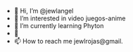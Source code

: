 - 👋 Hi, I’m @jewlangel
- 👀 I’m interested in  video juegos-anime
- 🌱 I’m currently learning  Phyton
- 💞
- 📫 How to reach me  jewlrojas@gmail.

<!--
jewlangel/jewlangel is a ✨ special ✨ repository because its `README.md` (this file) appears on your GitHub profile.
You can click the Preview link to take a look at your changes.
--->
